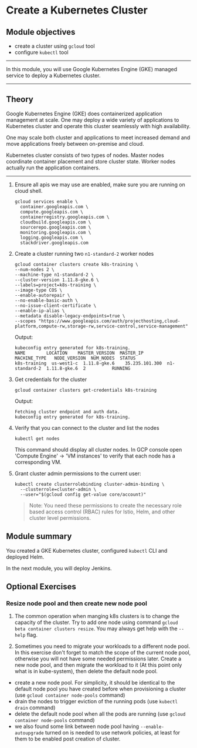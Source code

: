 Create a Kubernetes Cluster
===========================

Module objectives
-----------------

- create a cluster using `gcloud` tool
- configure `kubectl` tool

---

In this module, you will use Google Kubernetes Engine (GKE) managed service to deploy a Kubernetes cluster.

---

Theory
------

Google Kubernetes Engine (GKE) does containerized application management at scale. One may deploy a wide variety of applications to Kubernetes cluster and operate this cluster seamlessly with high availability.

One may scale both cluster and applications to meet increased demand and move applications freely between on-premise and cloud.

Kubernetes cluster consists of two types of nodes. Master nodes coordinate container placement and store cluster state. Worker nodes actually run the application containers.

---

1. Ensure all apis we may use are enabled, make sure you are running on cloud shell.

    ```shell
    gcloud services enable \
      container.googleapis.com \
      compute.googleapis.com \
      containerregistry.googleapis.com \
      cloudbuild.googleapis.com \
      sourcerepo.googleapis.com \
      monitoring.googleapis.com \
      logging.googleapis.com \
      stackdriver.googleapis.com
    ```


1. Create a cluster running two `n1-standard-2` worker nodes

    ```shell
    gcloud container clusters create k8s-training \
    --num-nodes 2 \
    --machine-type n1-standard-2 \
    --cluster-version 1.11.8-gke.6 \
    --labels=project=k8s-training \
    --image-type COS \
    --enable-autorepair \
    --no-enable-basic-auth \
    --no-issue-client-certificate \
    --enable-ip-alias \
    --metadata disable-legacy-endpoints=true \
    --scopes "https://www.googleapis.com/auth/projecthosting,cloud-platform,compute-rw,storage-rw,service-control,service-management"
    ```

    Output:
    ```console
    kubeconfig entry generated for k8s-training.
    NAME        LOCATION    MASTER_VERSION  MASTER_IP       MACHINE_TYPE   NODE_VERSION  NUM_NODES  STATUS
    k8s-training  us-west1-c  1.11.8-gke.6    35.235.101.300  n1-standard-2  1.11.8-gke.6  2          RUNNING
    ```

1. Get credentials for the cluster

    ```console
    gcloud container clusters get-credentials k8s-training
    ```

    Output:
    ```console
    Fetching cluster endpoint and auth data.
    kubeconfig entry generated for k8s-training.
    ```

1. Verify that you can connect to the cluster and list the nodes

    ```shell
    kubectl get nodes
    ```
    This command should display all cluster nodes. In GCP console open 'Compute Engine' -> 'VM instances' to verify that each node has a corresponding VM.

1. Grant cluster admin permissions to the current user:

    ```shell
    kubectl create clusterrolebinding cluster-admin-binding \
      --clusterrole=cluster-admin \
      --user="$(gcloud config get-value core/account)"
    ```

    > Note: You need these permissions to create the necessary role based access control (RBAC) rules for Istio, Helm, and other cluster level permissions. 

Module summary
--------------

You created a GKE Kubernetes cluster, configured `kubectl` CLI and deployed Helm.

In the next module, you will deploy Jenkins.

Optional Exercises
-------------------

### Resize node pool and then create new node pool

1. The common operation when manging k8s clusters is to change the capacity of the cluster.
   Try to add one node using command `gcloud beta container clusters resize`. You may always get help with the `--help` flag.

1. Sometimes you need to migrate your workloads to a different node pool. In this exercise don't forget to match the scope of the current node pool, otherwise   you will not have some needed permissions later. Create a new node pool, and then migrate the workload to it (At this point only what is in kube-system), then delete the default node pool.

  - create a new node pool. For simplicity, it should be identical to the default node pool you have created before when provisioning a cluster (use `gcloud container node-pools` command)
  - drain the nodes to trigger eviction of the running pods (use `kubectl drain` command)
  - delete the default node pool when all the pods are running (use `gcloud container node-pools` command)
  - we also found some link between node pool having `--enable-autoupgrade` turned on is needed to use network policies, at least for them to be enabled post creation of cluster.
